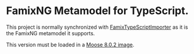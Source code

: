 
# FamixNG Metamodel for TypeScript.

This project is normally synchronized with [FamixTypeScriptImporter](https://github.com/Arezoo-Nasr/FamixTypeScriptImporter) as it is the FamixNG metamodel it supports.

This version must be loaded in a [Moose 8.0.2 image](https://github.com/moosetechnology/Moose/releases/download/v8.0.2/Moose8-stable.zip). 

